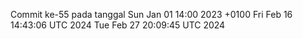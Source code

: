 Commit ke-55 pada tanggal Sun Jan 01 14:00 2023 +0100
Fri Feb 16 14:43:06 UTC 2024
Tue Feb 27 20:09:45 UTC 2024
